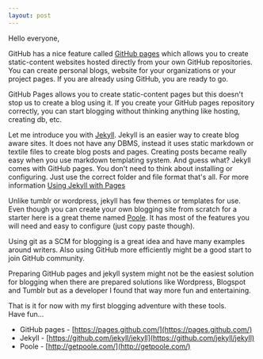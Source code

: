 ```yaml
---
layout: post
---
```


Hello everyone,

GitHub has a nice feature called [GitHub pages](https://pages.github.com/) which allows you to create static-content websites hosted directly from your own GitHub repositories. You can create personal blogs, website for your organizations or your project pages. If you are already using GitHub, you are ready to go.

GitHub Pages allows you to create static-content pages but this doesn't stop us to create a blog using it. If you create your GitHub pages repository correctly, you can start blogging without thinking anything like hosting, creating db, etc.

Let me introduce you with [Jekyll](https://github.com/jekyll/jekyll). Jekyll is an easier way to create blog aware sites. It does not have any DBMS, instead it uses static markdown or textile files to create blog posts and pages. Creating posts became really easy when you use markdown templating system. And guess what? Jekyll comes with GitHub pages. You don't need to think about installing or configuring. Just use the correct folder and file format that's all. For more information [Using Jekyll with Pages](https://help.github.com/articles/using-jekyll-with-pages)

Unlike tumblr or wordpress, jekyll has few themes or templates for use. Even though you can create your own blogging site from scratch for a starter here is a great theme named [Poole](http://getpoole.com/). It has most of the features you will need and easy to configure (just copy paste though).

Using git as a SCM for blogging is a great idea and have many examples around writers. Also using GitHub more efficiently might be a good start to join GitHub community.

Preparing GitHub pages and jekyll system might not be the easiest solution for blogging when there are prepared solutions like Wordpress, Blogspot and Tumblr but as a developer I found that way more fun and entertaining.

That is it for now with my first blogging adventure with these tools.
<br />
Have fun...

* GitHub pages - [https://pages.github.com/](https://pages.github.com/)
* Jekyll - [https://github.com/jekyll/jekyll](https://github.com/jekyll/jekyll)
* Poole - [http://getpoole.com/](http://getpoole.com/)
